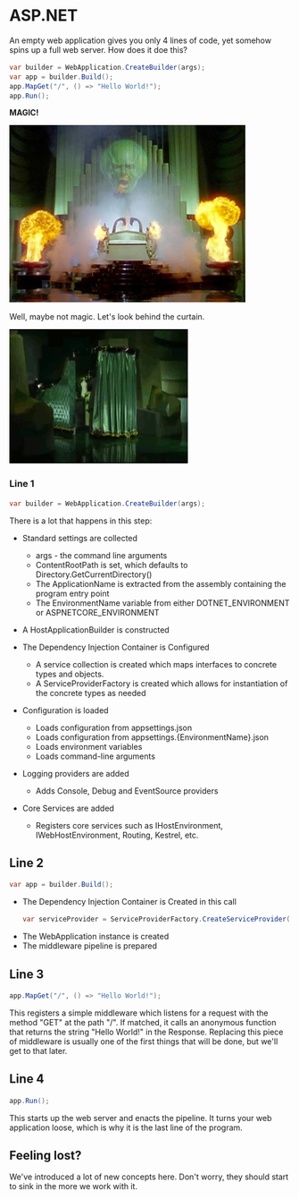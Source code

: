 # ASP.NET
An empty web application gives you only 4 lines of code, yet somehow spins up a full web server.  How does it doe this?
```csharp
var builder = WebApplication.CreateBuilder(args);
var app = builder.Build();
app.MapGet("/", () => "Hello World!");
app.Run();
```
**MAGIC!**

![Wizard of Oz Magic](../Images/4/Magic.jpg)

Well, maybe not magic.  Let's look behind the curtain.

![Wizard of Oz Toto opens wizard's curtain](../Images/4/open-curtain.webp)
### Line 1
```csharp
var builder = WebApplication.CreateBuilder(args);
```
There is a lot that happens in this step:
- Standard settings are collected
    - args - the command line arguments
    - ContentRootPath is set, which defaults to Directory.GetCurrentDirectory()
    - The ApplicationName is extracted from the assembly containing the program entry point
    - The EnvironmentName variable from either DOTNET_ENVIRONMENT or ASPNETCORE_ENVIRONMENT

- A HostApplicationBuilder is constructed
- The Dependency Injection Container is Configured
    - A service collection is created which maps interfaces to concrete types and objects.
    - A ServiceProviderFactory is created which allows for instantiation of the concrete types as needed
- Configuration is loaded
    - Loads configuration from appsettings.json
    - Loads configuration from appsettings.{EnvironmentName}.json
    - Loads environment variables
    - Loads command-line arguments
- Logging providers are added
    - Adds Console, Debug and EventSource providers
- Core Services are added
    - Registers core services such as IHostEnvironment, IWebHostEnvironment, Routing, Kestrel, etc.

## Line 2
```csharp
var app = builder.Build();
```

- The Dependency Injection Container is Created in this call
    ```csharp
    var serviceProvider = ServiceProviderFactory.CreateServiceProvider(Services);
    ```
- The WebApplication instance is created
- The middleware pipeline is prepared

## Line 3
```csharp
app.MapGet("/", () => "Hello World!");
```
This registers a simple middleware which listens for a request with the method "GET" at the path "/". If matched, it calls an anonymous function that returns the string "Hello World!" in the Response.  Replacing this piece of middleware is usually one of the first things that will be done, but we'll get to that later.

## Line 4
```csharp
app.Run();
```
This starts up the web server and enacts the pipeline. It turns your web application loose, which is why it is the last line of the program.

## Feeling lost?
We've introduced a lot of new concepts here.  Don't worry, they should start to sink in the more we work with it.